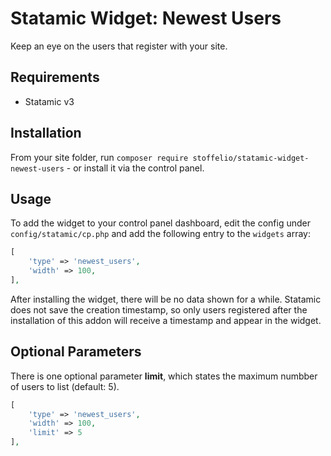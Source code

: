 # Statamic Widget: Newest Users

Keep an eye on the users that register with your site.

## Requirements

- Statamic v3

## Installation

From your site folder, run `composer require stoffelio/statamic-widget-newest-users` - or install it via the control panel.

## Usage

To add the widget to your control panel dashboard, edit the config under `config/statamic/cp.php` and add the following entry to the `widgets` array:

```php
[
    'type' => 'newest_users',
    'width' => 100,
],

```

After installing the widget, there will be no data shown for a while. Statamic does not save the creation timestamp, so only users registered after the installation of this addon will receive a timestamp and appear in the widget.

## Optional Parameters

There is one optional parameter  **limit**, which states the maximum numbber of users to list (default: 5).

```php
[
    'type' => 'newest_users',
    'width' => 100,
    'limit' => 5
],

```

